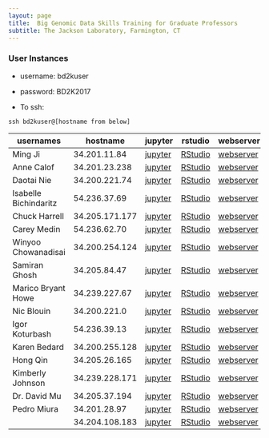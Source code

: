 ```yaml
---
layout: page
title:  Big Genomic Data Skills Training for Graduate Professors
subtitle: The Jackson Laboratory, Farmington, CT
---
```


### User Instances

- username: bd2kuser
- password: BD2K2017

- To ssh: 
```
ssh bd2kuser@[hostname from below]
```

| usernames             | hostname       | jupyter                               | rstudio                               | webserver                          | terminal                                |
|-----------------------|----------------|---------------------------------------|---------------------------------------|------------------------------------|-----------------------------------------|
| Ming Ji               | 34.201.11.84   | [jupyter](http://34.201.11.84:8888)   | [RStudio](http://34.201.11.84:8787)   | [webserver](http://34.201.11.84)   | [terminal](http://34.201.11.84:57574)   |
| Anne Calof            | 34.201.23.238  | [jupyter](http://34.201.23.238:8888)  | [RStudio](http://34.201.23.238:8787)  | [webserver](http://34.201.23.238)  | [terminal](http://34.201.23.238:57574)  |
| Daotai Nie            | 34.200.221.74  | [jupyter](http://34.200.221.74:8888)  | [RStudio](http://34.200.221.74:8787)  | [webserver](http://34.200.221.74)  | [terminal](http://34.200.221.74:57574)  |
| Isabelle Bichindaritz | 54.236.37.69   | [jupyter](http://54.236.37.69:8888)   | [RStudio](http://54.236.37.69:8787)   | [webserver](http://54.236.37.69)   | [terminal](http://54.236.37.69:57574)   |
| Chuck Harrell         | 34.205.171.177 | [jupyter](http://34.205.171.177:8888) | [RStudio](http://34.205.171.177:8787) | [webserver](http://34.205.171.177) | [terminal](http://34.205.171.177:57574) |
| Carey Medin           | 54.236.62.70   | [jupyter](http://54.236.62.70:8888)   | [RStudio](http://54.236.62.70:8787)   | [webserver](http://54.236.62.70)   | [terminal](http://54.236.62.70:57574)   |
| Winyoo Chowanadisai   | 34.200.254.124 | [jupyter](http://34.200.254.124:8888) | [RStudio](http://34.200.254.124:8787) | [webserver](http://34.200.254.124) | [terminal](http://34.200.254.124:57574) |
| Samiran Ghosh         | 34.205.84.47   | [jupyter](http://34.205.84.47:8888)   | [RStudio](http://34.205.84.47:8787)   | [webserver](http://34.205.84.47)   | [terminal](http://34.205.84.47:57574)   |
| Marico Bryant Howe    | 34.239.227.67  | [jupyter](http://34.239.227.67:8888)  | [RStudio](http://34.239.227.67:8787)  | [webserver](http://34.239.227.67)  | [terminal](http://34.239.227.67:57574)  |
| Nic Blouin            | 34.200.221.0   | [jupyter](http://34.200.221.0:8888)   | [RStudio](http://34.200.221.0:8787)   | [webserver](http://34.200.221.0)   | [terminal](http://34.200.221.0:57574)   |
| Igor Koturbash        | 54.236.39.13   | [jupyter](http://54.236.39.13:8888)   | [RStudio](http://54.236.39.13:8787)   | [webserver](http://54.236.39.13)   | [terminal](http://54.236.39.13:57574)   |
| Karen Bedard          | 34.200.255.128 | [jupyter](http://34.200.255.128:8888) | [RStudio](http://34.200.255.128:8787) | [webserver](http://34.200.255.128) | [terminal](http://34.200.255.128:57574) |
| Hong Qin              | 34.205.26.165  | [jupyter](http://34.205.26.165:8888)  | [RStudio](http://34.205.26.165:8787)  | [webserver](http://34.205.26.165)  | [terminal](http://34.205.26.165:57574)  |
| Kimberly Johnson      | 34.239.228.171 | [jupyter](http://34.239.228.171:8888) | [RStudio](http://34.239.228.171:8787) | [webserver](http://34.239.228.171) | [terminal](http://34.239.228.171:57574) |
| Dr. David Mu          | 34.205.37.194  | [jupyter](http://34.205.37.194:8888)  | [RStudio](http://34.205.37.194:8787)  | [webserver](http://34.205.37.194)  | [terminal](http://34.205.37.194:57574)  |
| Pedro Miura           | 34.201.28.97   | [jupyter](http://34.201.28.97:8888)   | [RStudio](http://34.201.28.97:8787)   | [webserver](http://34.201.28.97)   | [terminal](http://34.201.28.97:57574)   |
|                       | 34.204.108.183 | [jupyter](http://34.204.108.183:8888) | [RStudio](http://34.204.108.183:8787) | [webserver](http://34.204.108.183) | [terminal](http://34.204.108.183:57574) |
